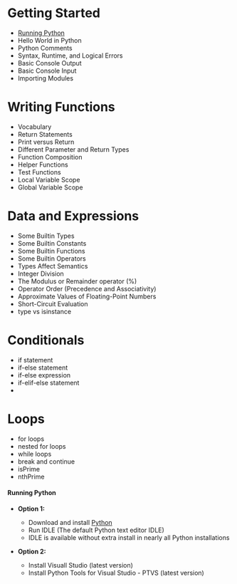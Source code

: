 # Getting Started
 - [Running Python](#running-time) 
 - Hello World in Python 
 - Python Comments 
 - Syntax, Runtime, and Logical Errors 
 - Basic Console Output 
 - Basic Console Input 
 - Importing Modules 

# Writing Functions 
 - Vocabulary
 - Return Statements
 - Print versus Return
 - Different Parameter and Return Types
 - Function Composition
 - Helper Functions
 - Test Functions
 - Local Variable Scope
 - Global Variable Scope

# Data and Expressions
 - Some Builtin Types
 - Some Builtin Constants
 - Some Builtin Functions
 - Some Builtin Operators
 - Types Affect Semantics
 - Integer Division
 - The Modulus or Remainder operator (%)
 - Operator Order (Precedence and Associativity)
 - Approximate Values of Floating-Point Numbers
 - Short-Circuit Evaluation
 - type vs isinstance

# Conditionals
 - if statement
 - if-else statement
 - if-else expression
 - if-elif-else statement
 - 
# Loops
 - for loops
 - nested for loops
 - while loops
 - break and continue
 - isPrime
 - nthPrime


#### Running Python 
 - **Option 1:**
    - Download and install [Python](https://www.python.org/)
    - Run IDLE (The default Python text editor IDLE)
    - IDLE is available without extra install in nearly all Python installations

- **Option 2:**
    - Install Visuall Studio (latest version)
    - Install Python Tools for Visual Studio - PTVS (latest version) 
